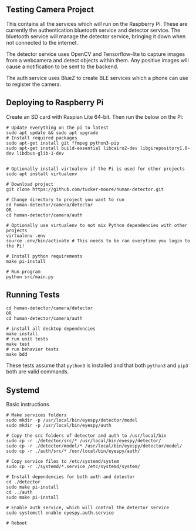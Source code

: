 
## Testing Camera Project

This contains all the services which will run on the Raspberry Pi. These are currently the authentication bluetooth service and detector service. The bluetooth service will manage the detector service, bringing it down when not connected to the internet.

The detector service uses OpenCV and Tensorflow-lite to capture images from a webcamera and detect objects within them. Any positive images will cause a notification to be sent to the backend.

The auth service uses BlueZ to create BLE services which a phone can use to register the camera.

## Deploying to Raspberry Pi

Create an SD card with Raspian Lite 64-bit. Then run the below on the Pi:

```
# Update everything on the pi to latest
sudo apt update && sudo apt upgrade
# Install required packages
sudo apt-get install git ffmpeg python3-pip
sudo apt-get install build-essential libcairo2-dev libgirepository1.0-dev libdbus-glib-1-dev


# Optionally install virtualenv if the Pi is used for other projects
sudo apt install virtualenv

# Download project
git clone https://github.com/tucker-moore/human-detector.git

# Change directory to project you want to run
cd human-detector/camera/detector
OR
cd human-detector/camera/auth

# Optionally use virtualenv to not mix Python dependencies with other projects
virtualenv .env
source .env/bin/activate # This needs to be ran everytime you login to the Pi!

# Install python requirements
make pi-install

# Run program
python src/main.py
```

## Running Tests

```
cd human-detector/camera/detector
OR
cd human-detector/camera/auth

# install all desktop dependencies
make install
# run unit tests
make test
# run behavior tests
make bdd
```

These tests assume that `python3` is installed and that both `python3` and `pip3` both are valid commands.

## Systemd

Basic instructions

```
# Make services folders
sudo mkdir -p /usr/local/bin/eyespy/detector/model
sudo mkdir -p /usr/local/bin/eyespy/auth

# Copy the src folders of detector and auth to /usr/local/bin
sudo cp -r ./detector/src/* /usr/local/bin/eyespy/detector/
sudo cp -r ./detector/model/* /usr/local/bin/eyespy/detector/model/
sudo cp -r ./auth/src/* /usr/local/bin/eyespy/auth/

# Copy service files to /etc/systemd/system
sudo cp -r ./systemd/*.service /etc/systemd/system/

# Install dependencies for both auth and detector
cd ./detector
sudo make pi-install
cd ../auth
sudo make pi-install

# Enable auth service, which will control the detector service
sudo systemctl enable eyespy.auth.service

# Reboot
```
